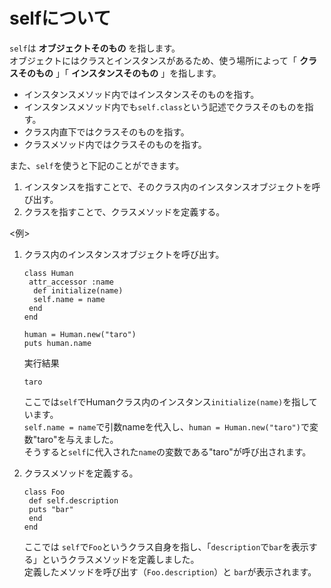 # selfについて
`self`は **オブジェクトそのもの** を指します。  
オブジェクトにはクラスとインスタンスがあるため、使う場所によって「 **クラスそのもの** 」「 **インスタンスそのもの** 」を指します。

  - インスタンスメソッド内ではインスタンスそのものを指す。
  - インスタンスメソッド内でも`self.class`という記述でクラスそのものを指す。
  - クラス内直下ではクラスそのものを指す。
  - クラスメソッド内ではクラスそのものを指す。  

 また、`self`を使うと下記のことができます。  
 1. インスタンスを指すことで、そのクラス内のインスタンスオブジェクトを呼び出す。  
 1. クラスを指すことで、クラスメソッドを定義する。  


<例> 
1. クラス内のインスタンスオブジェクトを呼び出す。  
   ```  
   class Human
    attr_accessor :name
     def initialize(name)
     self.name = name
    end
   end
   
   human = Human.new("taro")
   puts human.name  
   ```  
   実行結果  
   ```  
   taro
   ```  
   ここでは`self`でHumanクラス内のインスタンス`initialize(name)`を指しています。  
   `self.name = name`で引数nameを代入し、`human = Human.new("taro")`で変数"taro"を与えました。  
   そうすると`self`に代入された`name`の変数である"taro"が呼び出されます。
   
   
1. クラスメソッドを定義する。
   ```  
   class Foo
    def self.description
    puts "bar"
    end
   end
   ```
   ここでは `self`で`Foo`というクラス自身を指し、「`description`で`bar`を表示する」というクラスメソッドを定義しました。  
   定義したメソッドを呼び出す（`Foo.description`）と `bar`が表示されます。
      
